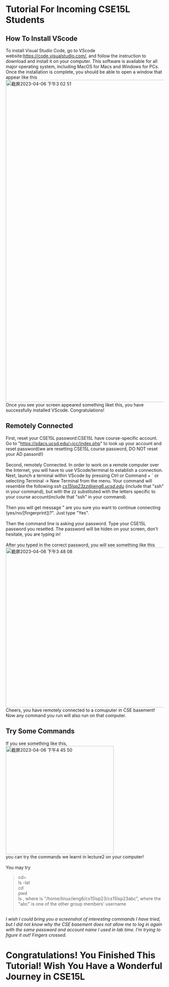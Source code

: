# Tutorial For Incoming CSE15L Students
## How To Install VScode
To install Visual Studio Code, go to VScode website:https://code.visualstudio.com/, and follow the instruction to download and install it on your computer. This software is available for all major operating system, including MacOS for Macs and Windows for PCs. Once the installation is complete, you should be able to open a window that appear like this<img width="1026" alt="截屏2023-04-06 下午3 02 51" src="https://user-images.githubusercontent.com/130001791/230502689-f8e81594-6c3f-4bfb-b58c-16ec4b326cdc.png"><br>
Once you see your screen appeared something liket this, you have successfully installed VScode. Congratulations!
## Remotely Connected
  First, reset your CSE15L password:CSE15L have course-specific account. Go to "https://sdacs.ucsd.edu/~icc/index.php" to look up your account and reset password(we are resetting CSE15L course password, DO NOT reset your AD passord!) <br><br>
  Second, remotely Connected. In order to work on a remote computer over the Internet, you will have to use VScode/terminal to establish a connection.
Next, launch a terminal within VScode by pressing Ctrl or Command + ` or selecting Terminal → New Terminal from the menu. Your command will resemble the following:*ssh cs15lsp23zz@ieng6.ucsd.edu* (include that "ssh" in your command), but with the zz substituted with the letters specific to your course account(include that "ssh" in your command).<br><br>
Then you will get message " are you sure you want to continue connecting (yes/no/[fingerprint])?". Just type "Yes".<br><br>
Then the command line is asking your password. Type your CSE15L password you resetted. The password will be hiden on your screen, don't hesitate, you are typing in!<br><br>
After you typed in the correct password, you will see something like this <img width="509" alt="截屏2023-04-06 下午3 48 08" src="https://user-images.githubusercontent.com/130001791/230507637-4b994777-6eed-455b-86b9-ea34e64079c0.png"><br>
Cheers, you have remotely connected to a comuputer in CSE basement! Now any command you run will also run on that computer.
## Try Some Commands
If you see something like this,<br>
<img width="344" alt="截屏2023-04-06 下午4 45 50" src="https://user-images.githubusercontent.com/130001791/230513313-05350816-3331-4cde-9447-05fa0917d5bf.png"><br>
you can try the commands we learnt in lecture2 on your computer!<br><br>
You may try<br>
> cd~<br>
> ls -lat<br>
> cd<br>
> pwd<br>
> ls <directory>, where <directory> is "/home/linux/ieng6/cs15lsp23/cs15lsp23abc", where the "abc" is one of the other group members’ username
<br><br>

*I wish I could bring you a screenshot of interesting commands I have tried, but I did not know why the CSE basement does not allow me to log in again with the same password and account name I used in lab time. I'm trying to figure it out! Fingers crossed.*

# Congratulations! You Finished This Tutorial! Wish You Have a Wonderful Journey in CSE15L
